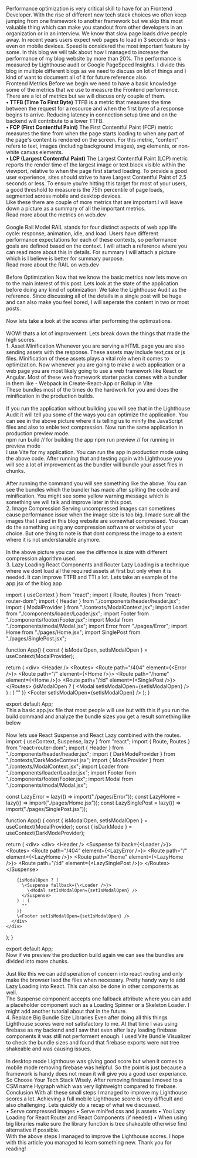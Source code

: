 <NormalText>Performance optimization is very critical skill to have for an Frontend Developer. With the rise of different new tech stack choices we often keep jumping from one framework to another framework but we skip this most valuable thing which can make you standout from other developers in an organization or in an interview. We know that slow page loads drive people away. In recent years users expect web pages to load in 3 seconds or less - even on mobile devices. Speed is considered the most important feature by some. In this blog we will talk about how I managed to increase the performance of my blog website by more than 20%. The performance is measured by Lighthouse audit or Google PageSpeed Insights. I divide this blog in multiple different blogs as we need to discuss on lot of things and I kind of want to document all of it for future reference also.</NormalText>
<br/>
<Heading>Frontend Metrics</Heading>
<NormalText>Before we begin we need to have a basic knowledge some of the metrics that we use to measure the Frontend performence. There are a lot of metrics but we will discuss only couple of them. </NormalText>
<br/>
<NormalText><strong>• TTFB (Time To First Byte)</strong></NormalText>
<NormalText>TTFB is a metric that measures the time between the request for a resource and when the first byte of a response begins to arrive. Reducing latency in connection setup time and on the backend will contribute to a lower TTFB.</NormalText>
<br/>
<NormalText><strong>• FCP (First Contentful Paint)</strong></NormalText>
<NormalText>The First Contentful Paint (FCP) metric measures the time from when the page starts loading to when any part of the page's content is rendered on the screen. For this metric, "content" refers to text, images (including background images), svg elements, or non-white canvas elements.</NormalText>
<br/>
<NormalText><strong>• LCP (Largest Contentful Paint)</strong></NormalText>
<NormalText>The Largest Contentful Paint (LCP) metric reports the render time of the largest image or text block visible within the viewport, relative to when the page first started loading. To provide a good user experience, sites should strive to have Largest Contentful Paint of 2.5 seconds or less. To ensure you're hitting this target for most of your users, a good threshold to measure is the 75th percentile of page loads, segmented across mobile and desktop devices.</NormalText>
<br/>
<NormalText>Like these there are couple of more metrics that are important.I will leave down a picture as a summary of all the important metrics.</NormalText>
<br/>
<ImageTag index="0" identifier="performance"></ImageTag>
<UrlTag data="https://web.dev/metrics/">Read more about the metrics on web.dev</UrlTag>
<br/>
<br/>
<Heading>Google Rail Model</Heading>
<NormalText>RAIL stands for four distinct aspects of web app life cycle: response, animation, idle, and load. Users have different performance expectations for each of these contexts, so performance goals are defined based on the context. I will attach a reference where you can read more about this in details. For summary I will attach a picture which is I believe is better for summary purpose.</NormalText>
<br/>
<ImageTag index="1" identifier="performance"></ImageTag>
<UrlTag data="https://web.dev/rail/">Read more about the RAIL on web.dev</UrlTag>
<br/>
<br/>
<Heading>Before Optimization</Heading>
<NormalText>Now that we know the basic metrics now lets move on to the main interest of this post. Lets look at the state of the application before doing any kind of optimization. We take the Lighthouse Audit as the reference. Since discussing all of the details in a single post will be huge and can also make you feel bored, I will seperate the content in two or most posts.</NormalText>
<br/>
<ImageTag index="2" identifier="performance"></ImageTag>
<br/>
<NormalText>Now lets take a look at the scores after performing the optimzations.</NormalText>
<br/>
<ImageTag index="3" identifier="performance"></ImageTag>
<br/>
<NormalText>WOW! thats a lot of improvement. Lets break down the things that made the high scores.</NormalText>
<br/>
<Heading>1. Asset Minification</Heading>
<NormalText>Whenever you are serving a HTML page you are also sending assets with the response. These assets may include text,css or js files. Minification of these assets plays a vital role when it comes to optimization. Now whenever you are going to make a web application or a web page you are most likely going to use a web framework like React or Angular. Most of these web framework starter packs comes with a bundler in them like - <RoundedText>Webpack in Create-React-App</RoundedText> or <RoundedText>Rollup in Vite</RoundedText></NormalText>
<br/>
<NormalText>These bundles most of the times do the hardwork for you and does the minification in the production builds.</NormalText>
<br/>
<ImageTag index="4" identifier="performance"></ImageTag>
<br/>
<NormalText>If you run the application without building you will see that in the Lighthouse Audit it will tell you some of the ways you can optimize the application. You can see in the above picture where it is telling us to minify the JavaScript files and also to enble text compression.</NormalText>
<NormalText>Now run the same application in production preview mode.</NormalText>
<br/>
<Syntax language="jsx">
npm run build // for building the app
npm run preview // for running in preview mode
</Syntax>
<br/>
<NormalText>I use <RoundedText>Vite</RoundedText> for my application. You can run the app in production mode using the above code. After running that and testing again with Lighthouse you will see a lot of improvement as the bundler will bundle your asset files in chunks.</NormalText>
<br/>
<ImageTag index="5" identifier="performance"></ImageTag>
<br/>
<NormalText>After running the command you will see something like the above. You can see the bundles which the bundler has made after spliting the code and minification. You might see some yellow warning message which is something we will talk and improve later in this post.</NormalText>
<br/>
<Heading>2. Image Compression</Heading>
<NormalText>Serving uncompressed images can sometimes cause performance issue when the image size is too big. I made sure all the images that I used in this blog website are somewhat compressed. You can do the samething using any compression software or website of your choice. But one thing to note is that dont compress the image to a extent where it is not understanable anymore.</NormalText>
<br/>
<ImageTag index="6" identifier="performance"></ImageTag>
<br/>
<NormalText>In the above picture you can see the differnce is size with different compression algorithm used.</NormalText>
<br/>
<Heading>3. Lazy Loading React Components and Router</Heading>
<NormalText>Lazy Loading is a technique where we dont load all the required assets at first but only when it is needed. It can improve <RoundedText>TTFB</RoundedText> and <RoundedText>TTI</RoundedText> a lot. Lets take an example of the app.jsx of the blog app</NormalText>
<br/>
<Syntax language="jsx">

import { useContext } from "react";
import { Route, Routes } from "react-router-dom";
import { Header } from "./components/header/header.jsx";
import { ModalProvider } from "./contexts/ModalContext.jsx";
import Loader from "./components/loader/Loader.jsx";
import Footer from "./components/footer/Footer.jsx";
import Modal from "./components/modal/Modal.jsx";
import Error from "./pages/Error";
import Home from "./pages/Home.jsx";
import SinglePost from "./pages/SinglePost.jsx";

function App() {
  const { isModalOpen, setIsModalOpen } = useContext(ModalProvider);

  return (
    \<div>
      \<Header />
        \<Routes>
          \<Route path="/404" element={\<Error />}></Route>
          \<Route path="/" element={\<Home />}></Route>
          \<Route path="/home" element={\<Home />}></Route>
          \<Route path="/:id" element={\<SinglePost />}></Route>
        \</Routes>
      {isModalOpen ? (
          \<Modal setIsModalOpen={setIsModalOpen} />
      ) : (
        ""
      )}
      \<Footer setIsModalOpen={setIsModalOpen} />
    </div>
  );
}

export default App;
</Syntax>
<br/>
<NormalText>This a basic app.jsx file that most people will use but with this if you run the build command and analyze the bundle sizes you get a result something like below</NormalText>
<br/>
<ImageTag index="7" identifier="performance"></ImageTag>
<br/>
<NormalText>Now lets use React Suspense and React Lazy combined with the routes.</NormalText>
<br/>
<Syntax language="jsx">
import { useContext, Suspense, lazy } from "react";
import { Route, Routes } from "react-router-dom";
import { Header } from "./components/header/header.jsx";
import { DarkModeProvider } from "./contexts/DarkModeContext.jsx";
import { ModalProvider } from "./contexts/ModalContext.jsx";
import Loader from "./components/loader/Loader.jsx";
import Footer from "./components/footer/Footer.jsx";
import Modal from "./components/modal/Modal.jsx";

const LazyError = lazy(() => import("./pages/Error"));
const LazyHome = lazy(() => import("./pages/Home.jsx"));
const LazySinglePost = lazy(() => import("./pages/SinglePost.jsx"));

function App() {
  const { isModalOpen, setIsModalOpen } = useContext(ModalProvider);
  const { isDarkMode } = useContext(DarkModeProvider);

  return (
    \<div>
     \<div>
        \<Header />
        \<Suspense fallback={\<Loader />}>
          \<Routes>
            \<Route path="/404" element={\<LazyError />}></Route>
            \<Route path="/" element={\<LazyHome />}></Route>
            \<Route path="/home" element={\<LazyHome />}></Route>
            \<Route path="/:id" element={\<LazySinglePost />}></Route>
          \</Routes>
        \</Suspense>

        {isModalOpen ? (
          \<Suspense fallback={\<Loader />}>
            \<Modal setIsModalOpen={setIsModalOpen} />
          </Suspense>
        ) : (
          ""
        )}
        \<Footer setIsModalOpen={setIsModalOpen} />
      </div>
    </div>
  );
}

export default App;
</Syntax>
<br/>
<NormalText>Now if we preview the production build again we can see the bundles are divided into more chunks.</NormalText>
<br/>
<ImageTag index="8" identifier="performance"></ImageTag>
<br/>
<NormalText>Just like this we can add speration of concern into react routing and only make the browser laod the files when necessary. Pretty handy way to add Lazy Loading into React. This can also be done in other components as well.</NormalText>
<br/>
<NormalText>The Suspense component accepts one fallback attribute where you can add a placeholder component such as a <RoundedText>Loading Spinner</RoundedText> or a <RoundedText>Skeleton Loader</RoundedText>. I might add another tutorial about that in the future.</NormalText>
<br/>
<Heading>4. Replace Big Bundle Size Libraries</Heading>
<NormalText>Even after doing all this things Lighthouse scores were not satisfactory to me. At that time I was using firebase as my backend and I saw that even after lazy loading firebase components it was still not performent enough. I used <RoundedText>Vite Bundle Visualizer</RoundedText> to check the bundle sizes and found that firebase exports were not tree shakeable and was causing issues.</NormalText>
<br/>
<ImageTag index="9" identifier="performance"></ImageTag>
<br/>
<NormalText>In desktop mode Lighthouse was giving good score but when it comes to mobile mode removing firebase was helpful. So the point is just because a framework is handy does not mean it will give you a good user experiance. So <RoundedText>Choose Your Tech Stack Wisely</RoundedText>. After removing firebase I moved to a CSM name Hygraph which was very lightweight compared to firebase.</NormalText>
<br/>
<Heading>Conclusion</Heading>
<NormalText>With all these small steps I managed to improve my Lighthouse scores a lot. Achieving a full mobile Lighthouse score is very difficult and also challenging. Lets quickly do a recap of what we discussed. </NormalText>
<br/>
<NormalText>• Serve compressed images</NormalText>
<NormalText>• Serve minifed css and js assets</NormalText>
<NormalText>• You Lazy Loading for React Router and React Components (if needed)</NormalText>
<NormalText>• When using big libraries make sure the library function is tree shakeable otherwise find alternative if possible.</NormalText>
<br/>
<NormalText>With the above steps I managed to improve the Lighthouse scores. I hope with this article you managed to learn something new. Thank you for reading! </NormalText>